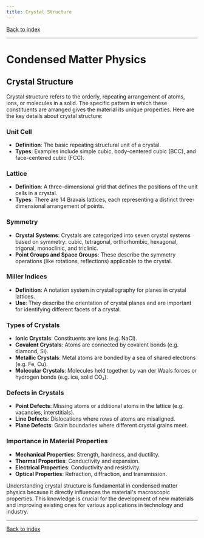 ```yaml
---
title: Crystal Structure
---
```


[Back to index](index.html)

---
# Condensed Matter Physics
## Crystal Structure

Crystal structure refers to the orderly, repeating arrangement of atoms, ions, or molecules in a solid. The specific pattern in which these constituents are arranged gives the material its unique properties. Here are the key details about crystal structure:

### Unit Cell
- **Definition**: The basic repeating structural unit of a crystal.
- **Types**: Examples include simple cubic, body-centered cubic (BCC), and face-centered cubic (FCC).

### Lattice
- **Definition**: A three-dimensional grid that defines the positions of the unit cells in a crystal.
- **Types**: There are 14 Bravais lattices, each representing a distinct three-dimensional arrangement of points.

### Symmetry
- **Crystal Systems**: Crystals are categorized into seven crystal systems based on symmetry: cubic, tetragonal, orthorhombic, hexagonal, trigonal, monoclinic, and triclinic.
- **Point Groups and Space Groups**: These describe the symmetry operations (like rotations, reflections) applicable to the crystal.

### Miller Indices
- **Definition**: A notation system in crystallography for planes in crystal lattices.
- **Use**: They describe the orientation of crystal planes and are important for identifying different facets of a crystal.

### Types of Crystals
- **Ionic Crystals**: Constituents are ions (e.g. NaCl).
- **Covalent Crystals**: Atoms are connected by covalent bonds (e.g. diamond, Si).
- **Metallic Crystals**: Metal atoms are bonded by a sea of shared electrons (e.g. Fe, Cu).
- **Molecular Crystals**: Molecules held together by van der Waals forces or hydrogen bonds (e.g. ice, solid CO₂).

### Defects in Crystals
- **Point Defects**: Missing atoms or additional atoms in the lattice (e.g. vacancies, interstitials).
- **Line Defects**: Dislocations where rows of atoms are misaligned.
- **Plane Defects**: Grain boundaries where different crystal grains meet.

### Importance in Material Properties
- **Mechanical Properties**: Strength, hardness, and ductility.
- **Thermal Properties**: Conductivity and expansion.
- **Electrical Properties**: Conductivity and resistivity.
- **Optical Properties**: Refraction, diffraction, and transmission.

Understanding crystal structure is fundamental in condensed matter physics because it directly influences the material's macroscopic properties. This knowledge is crucial for the development of new materials and improving existing ones for various applications in technology and industry.

---
[Back to index](index.html)
